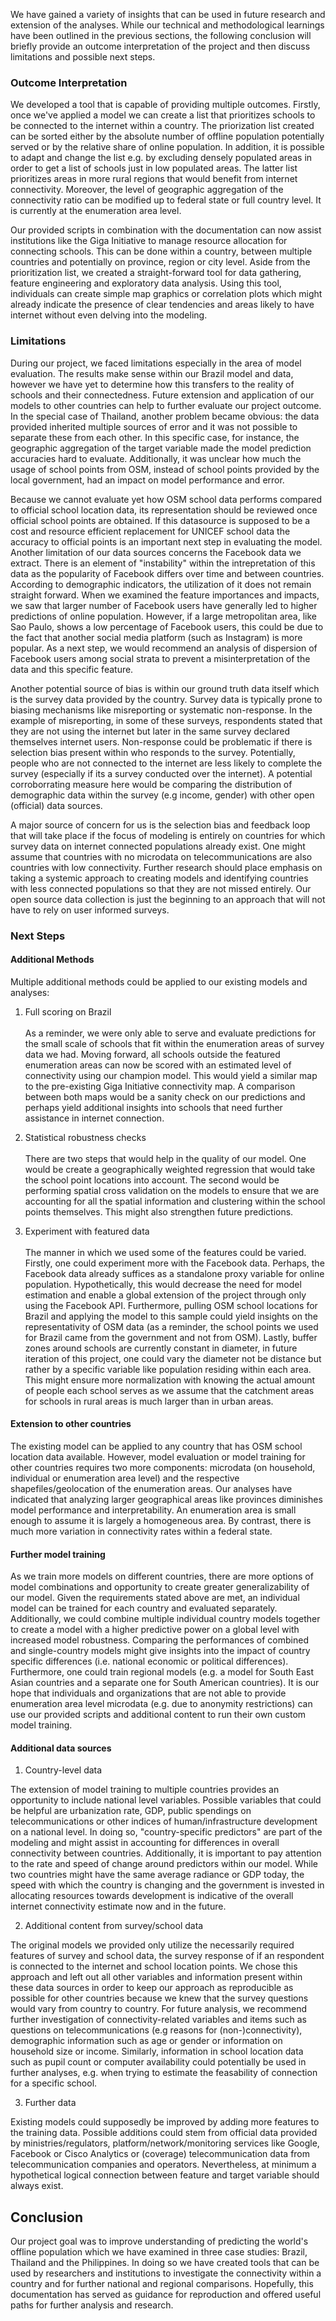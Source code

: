 

We have gained a variety of insights that can be used in future research and extension of the analyses. While our technical and methodological learnings have been outlined in the previous sections, the following conclusion will briefly provide an outcome interpretation of the project and then discuss limitations and possible next steps. 

### Outcome Interpretation 

We developed a tool that is capable of providing multiple outcomes. Firstly, once we've applied a model we can create a list that prioritizes schools to be connected to the internet within a country. The priorization list created can be sorted either by the absolute number of offline population potentially served or by the relative share of online population. In addition, it is possible to adapt and change the list e.g. by excluding densely populated areas in order to get a list of schools just in low populated areas. The latter list prioritizes areas in more rural regions that would benefit from internet connectivity. Moreover, the level of geographic aggregation of the connectivity ratio can be modified up to federal state or full country level. It is currently at the enumeration area level.

Our provided scripts in combination with the documentation can now assist institutions like the Giga Initiative to manage resource allocation for connecting schools. This can be done within a country, between multiple countries and potentially on province, region or city level. Aside from the prioritization list, we created a straight-forward tool for data gathering, feature engineering and exploratory data analysis. Using this tool, individuals can create simple map graphics or correlation plots which might already indicate the presence of clear tendencies and areas likely to have internet without even delving into the modeling. 

### Limitations
During our project, we faced limitations especially in the area of model evaluation. The results make sense within our Brazil model and data, however we have yet to determine how this transfers to the reality of schools and their connectedness. Future extension and application of our models to other countries can help to further evaluate our project outcome. In the special case of Thailand, another problem became obvious: the data provided inherited multiple sources of error and it was not possible to separate these from each other. In this specific case, for instance, the geographic aggregation of the target variable made the model prediction accuracies hard to evaluate. Additionally, it was unclear how much the usage of school points from OSM, instead of school points provided by the local government, had an impact on model performance and error.

 Because we cannot evaluate yet how OSM school data performs compared to official school location data, its representation should be reviewed once official school points are obtained. If this datasource is supposed to be a cost and resource efficient replacement for UNICEF school data the accuracy to official points is an important next step in evaluating the model. Another limitation of our data sources concerns the Facebook data we extract. There is an element of "instability" within the intrepretation of this data as the popularity of Facebook differs over time and between countries.  According to demographic indicators, the utilization of it does not remain straight forward. When we examined the feature importances and impacts, we saw that larger number of Facebook users have generally led to higher predictions of online population. However, if a large metropolitan area, like Sao Paulo, shows a low percentage of Facebook users, this could be due to the fact that another social media platform (such as Instagram) is more popular. As a next step, we would recommend an analysis of dispersion of Facebook users among social strata to prevent a misinterpretation of the data and this specific feature.

Another potential source of bias is within our ground truth data itself which is the survey data provided by the country. Survey data is typically prone to biasing mechanisms like misreporting or systematic non-response. In the example of misreporting, in some of these surveys, respondents stated that they are not using the internet but later in the same survey declared themselves internet users. Non-response could be problematic if there is selection bias present within who responds to the survey. Potentially, people who are not connected to the internet are less likely to complete the survey (especially if its a survey conducted over the internet). A potential corroborrating measure here would be comparing the distribution of demographic data within the survey (e.g income, gender) with other open (official) data sources. 

A major source of concern for us is the selection bias and feedback loop that will take place if the focus of modeling is entirely on countries for which survey data on internet connected populations already exist. One might assume that countries with no microdata on telecommunications are also countries with low connectivity. Further research should place emphasis on taking a systemic approach to creating models and identifying countries with less connected populations so that they are not missed entirely.  Our open source data collection is just the beginning to an approach that will not have to rely on user informed surveys.


### Next Steps

#### Additional Methods
Multiple additional methods could be applied to our existing models and analyses: 

1. Full scoring on Brazil <br></br>
As a reminder, we were only able to serve and evaluate predictions for the small scale of schools that fit within the enumeration areas of survey data we had. Moving forward, all schools outside the featured enumeration areas can now be scored with an estimated level of connectivity using our champion model. This would yield a similar map to the pre-existing Giga Initiative connectivity map. A comparison between both maps would be a sanity check on our predictions and perhaps yield additional insights into schools that need further assistance in internet connection.

2. Statistical robustness checks<br></br>
There are two steps that would help in the quality of our model. One would be create a geographically weighted regression that would take the school point locations into account. The second would be performing spatial cross validation on the models to ensure that we are accounting for all the spatial information and clustering within the school points themselves. This might also strengthen future predictions. 

3. Experiment with featured data<br></br>
The manner in which we used some of the features could be varied. Firstly, one could experiment more with the Facebook data.  Perhaps, the Facebook data already suffices as a standalone proxy variable for online population. Hypothetically, this would decrease the need for model estimation and enable a global extension of the project through only using the Facebook API. Furthermore, pulling OSM school locations for Brazil and applying the model to this sample could yield insights on the representativity of OSM data (as a reminder, the school points we used for Brazil came from the government and not from OSM). Lastly, buffer zones around schools are currently constant in diameter, in future iteration of this project, one could vary the diameter not be distance but rather by a specific variable like population residing within each area. This might ensure more normalization with knowing the actual amount of people each school serves as we assume that the catchment areas for schools in rural areas is much larger than in urban areas. 

#### Extension to other countries 
The existing model can be applied to any country that has OSM school location data available. However, model evaluation or model training for other countries requires two more components: microdata (on household, individual or enumeration area level) and the respective shapefiles/geolocation of the enumeration areas. Our analyses have indicated that analyzing larger geographical areas like provinces diminishes model performance and interpretability. An enumeration area is small enough to assume it is largely a homogeneous area. By contrast, there is much more variation in connectivity rates within a federal state. 

#### Further model training 
As we train more models on different countries, there are more options of model combinations and opportunity to create greater generalizability of our model. Given the requirements stated above are met, an individual model can be trained for each country and evaluated separately. Additionally, we could combine multiple individual country models together to create a model with a higher predictive power on a global level with increased model robustness. Comparing the performances of combined and single-country models might give insights into the impact of country specific differences (i.e. national economic or political differences). Furthermore, one could train regional models (e.g. a model for South East Asian countries and a separate one for South American countries). It is our hope that individuals and organizations that are not able to provide enumeration area level microdata (e.g. due to anonymity restrictions) can use our provided scripts and additional content to run their own custom model training. 

#### Additional data sources

1. Country-level data

The extension of model training to multiple countries provides an opportunity to include national level variables. Possible variables that could be helpful are urbanization rate, GDP, public spendings on telecommunications or other indices of human/infrastructure development on a national level. In doing so, "country-specific predictors" are part of the modeling and might assist in accounting for differences in overall connectivity between countries. Additionally, it is important to pay attention to the rate and speed of change around predictors within our model. While two countries might have the same average radiance or GDP today, the speed with which the country is changing and the government is invested in allocating resources towards development is indicative of the overall internet connectivity estimate now and in the future. 

2. Additional content from survey/school data

The original models we provided only utilize the necessarily required features of survey and school data, the survey response of if an respondent is connected to the internet and school location points. We chose this approach and left out all other variables and information present within these data sources in order to keep our approach as reproducible as possible for other countries because we knew that the survey questions would vary from country to country. For future analysis, we recommend further investigation of  connectivity-related variables and items such as  questions on telecommunications (e.g reasons for (non-)connectivity), demographic information such as age or gender or information on household size or income. Similarly, information in school location data such as pupil count or computer availability could potentially be used in further analyses, e.g. when trying to estimate the feasability of connection for a specific school. 

3. Further data 

Existing models could supposedly be improved by adding more features to the training data. Possible additions could stem from official data provided by ministries/regulators, platform/network/monitoring services like Google, Facebook or Cisco Analytics or (coverage) telecommunication data from telecommunication companies and operators. Nevertheless, at minimum a hypothetical logical connection between feature and target variable should always exist. 

## Conclusion
Our project goal was to improve understanding of predicting the world's offline population which we have examined in three case studies: Brazil, Thailand and the Philippines. In doing so we have created tools that can be used by researchers and institutions to investigate the connectivity within a country and for further national and regional comparisons. Hopefully, this documentation has served as guidance for reproduction and offered useful paths for further analysis and research. 
